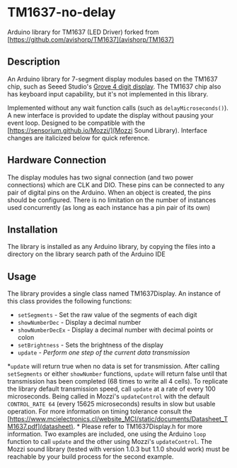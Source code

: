 TM1637-no-delay
===============
Arduino library for TM1637 (LED Driver) forked from [https://github.com/avishorp/TM1637](avishorp/TM1637)

Description
-----------
An Arduino library for 7-segment display modules based on the TM1637 chip, such as Seeed Studio's [Grove 4 digit display](http://www.seeedstudio.com/depot/grove-4digit-display-p-1198.html). The TM1637 chip also has keyboard input capability, but it's not implemented in this library.

Implemented without any wait function calls (such as `delayMicroseconds()`). A new interface is provided to update the display without pausing your event loop. Designed to be compatible with the [https://sensorium.github.io/Mozzi/](Mozzi Sound Library). Interface changes are italicized below for quick reference. 

Hardware Connection
-------------------
The display modules has two signal connection (and two power connections) which are CLK and DIO. These pins can be connected to any pair of digital pins on the Arduino. When an object is created, the pins should be configured. There is no limitation on the number of instances used concurrently (as long as each instance has a pin pair of its own)

Installation
------------
The library is installed as any Arduino library, by copying the files into a directory on the library search path of the Arduino IDE

Usage
-----
The library provides a single class named TM1637Display. An instance of this class provides the following functions:

* `setSegments` - Set the raw value of the segments of each digit
* `showNumberDec` - Display a decimal number
* `showNumberDecEx` - Display a decimal number with decimal points or colon
* `setBrightness` - Sets the brightness of the display
* `update` - *Perform one step of the current data transmission*

*`update` will return true when no data is set for transmission. After calling `setSegments` or either `showNumber` functions, `update` will return false until that transmission has been completed (68 times to write all 4 cells). To replicate the library default transmission speed, call `update` at a rate of every 100 microseconds. Being called in Mozzi's `updateControl` with the default `CONTROL_RATE 64` (every 15625 microseconds) results in slow but usable operation. For more information on timing tolerance consult the [https://www.mcielectronics.cl/website_MCI/static/documents/Datasheet_TM1637.pdf](datasheet). * 
Please refer to TM1637Display.h for more information. Two examples are included, one using the Arduino `loop` function to call `update` and the other using Mozzi's `updateControl`. The Mozzi sound library (tested with version 1.0.3 but 1.1.0 should work) must be reachable by your build process for the second example.
